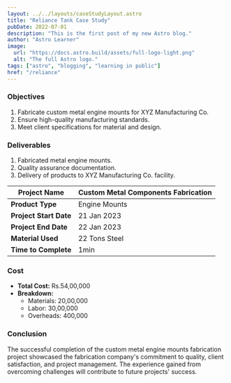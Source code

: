```yaml
---
layout: ../../layouts/caseStudyLayout.astro
title: "Reliance Tank Case Study"
pubDate: 2022-07-01
description: "This is the first post of my new Astro blog."
author: "Astro Learner"
image:
  url: "https://docs.astro.build/assets/full-logo-light.png"
  alt: "The full Astro logo."
tags: ["astro", "blogging", "learning in public"]
href: "/reliance"
---
```


 <div>

### Objectives

1. Fabricate custom metal engine mounts for XYZ Manufacturing Co.
2. Ensure high-quality manufacturing standards.
3. Meet client specifications for material and design.

### Deliverables

1. Fabricated metal engine mounts.
2. Quality assurance documentation.
3. Delivery of products to XYZ Manufacturing Co. facility.

</div>

<div class="case-study-table">

| **Project Name**       | Custom Metal Components Fabrication |
| ---------------------- | ----------------------------------- |
| **Product Type**       | Engine Mounts                       |
| **Project Start Date** | 21 Jan 2023                         |
| **Project End Date**   | 22 Jan 2023                         |
| **Material Used**      | 22 Tons Steel                       |
| **Time to Complete**   | 1min                                |

</div>

<div class="container">

### Cost

- **Total Cost:** Rs.54,00,000
- **Breakdown:**
  - Materials: 20,00,000
  - Labor: 30,00,000
  - Overheads: 400,000

</div>
<div>
 
</div> 
<div class="conclusion-container">

### Conclusion

The successful completion of the custom metal engine mounts fabrication project showcased the fabrication company's commitment to quality, client satisfaction, and project management. The experience gained from overcoming challenges will contribute to future projects' success.

</div>
